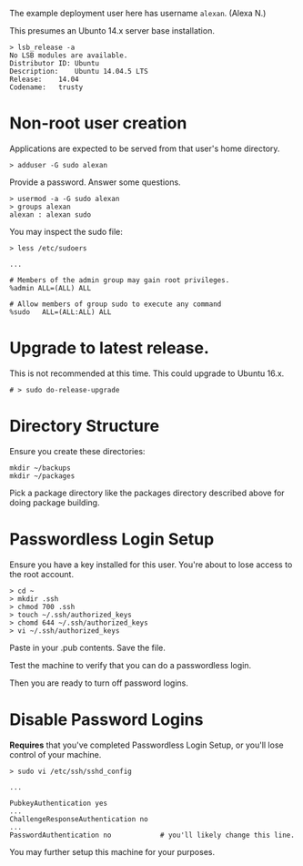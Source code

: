 
The example deployment user here has username `alexan`. (Alexa N.)

This presumes an Ubunto 14.x server base installation.

    > lsb_release -a 
    No LSB modules are available.
    Distributor ID:	Ubuntu
    Description:	Ubuntu 14.04.5 LTS
    Release:	14.04
    Codename:	trusty

# Non-root user creation

Applications are expected to be served from that user's home
directory.

    > adduser -G sudo alexan

Provide a password. Answer some questions.

    > usermod -a -G sudo alexan 
    > groups alexan
    alexan : alexan sudo

You may inspect the sudo file:

    > less /etc/sudoers

    ...

    # Members of the admin group may gain root privileges.
    %admin ALL=(ALL) ALL

    # Allow members of group sudo to execute any command
    %sudo	ALL=(ALL:ALL) ALL

# Upgrade to latest release.

This is not recommended at this time. This could upgrade to Ubuntu 16.x.

    # > sudo do-release-upgrade
    
# Directory Structure

Ensure you create these directories:

    mkdir ~/backups
    mkdir ~/packages

Pick a package directory like the packages directory described
above for doing package building.

# Passwordless Login Setup

Ensure you have a key installed for this user. You're about
to lose access to the root account.

    > cd ~
    > mkdir .ssh
    > chmod 700 .ssh 
    > touch ~/.ssh/authorized_keys
    > chomd 644 ~/.ssh/authorized_keys 
    > vi ~/.ssh/authorized_keys

Paste in your .pub contents. Save the file.

Test the machine to verify that you can do a passwordless login.

Then you are ready to turn off password logins.

# Disable Password Logins

**Requires** that you've completed Passwordless Login Setup, or you'll
lose control of your machine.

    > sudo vi /etc/ssh/sshd_config
    
    ...
    
    PubkeyAuthentication yes
    ...
    ChallengeResponseAuthentication no
    ...
    PasswordAuthentication no            # you'll likely change this line.

You may further setup this machine for your purposes.
